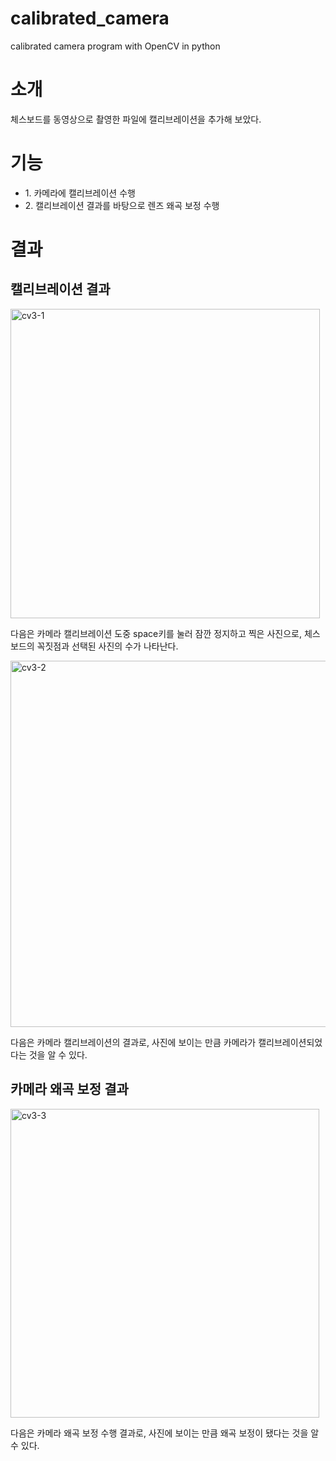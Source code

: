 # calibrated_camera
calibrated camera program with OpenCV in python
<h1>소개</h1>
<p>체스보드를 동영상으로 촬영한 파일에 캘리브레이션을 추가해 보았다.</p>
<h1>기능</h1>
<ul>
  <li>1. 카메라에 캘리브레이션 수행</li>
  <li>2. 캘리브레이션 결과를 바탕으로 렌즈 왜곡 보정 수행</li>
</ul>
<h1>결과</h1>
<h2>캘리브레이션 결과</h2>
<p><img width="495" alt="cv3-1" src="https://github.com/Cho1jaeho/calibrationed_camera/assets/162866830/a1d0dfc5-1a47-420e-a012-b99a113dac5a"></p>
<p>다음은 카메라 캘리브레이션 도중 space키를 눌러 잠깐 정지하고 찍은 사진으로, 체스보드의 꼭짓점과 선택된 사진의 수가 나타난다.</p>
<p><img width="586" alt="cv3-2" src="https://github.com/Cho1jaeho/calibrationed_camera/assets/162866830/2a9a361d-c8fa-4c9e-89f3-0190eae3c5ce"></p>
<p>다음은 카메라 캘리브레이션의 결과로, 사진에 보이는 만큼 카메라가 캘리브레이션되었다는 것을 알 수 있다.</p>
<h2>카메라 왜곡 보정 결과</h2>
<p><img width="494" alt="cv3-3" src="https://github.com/Cho1jaeho/calibrationed_camera/assets/162866830/6fecaae4-9f3f-40d3-a275-0ff23ef475ad"></p>
<p>다음은 카메라 왜곡 보정 수행 결과로, 사진에 보이는 만큼 왜곡 보정이 됐다는 것을 알 수 있다.</p>
